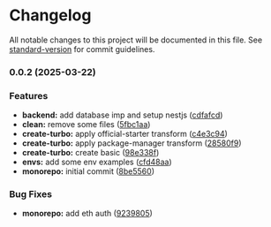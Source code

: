 # Changelog

All notable changes to this project will be documented in this file. See [standard-version](https://github.com/conventional-changelog/standard-version) for commit guidelines.

### 0.0.2 (2025-03-22)


### Features

* **backend:** add database imp and setup nestjs ([cdfafcd](https://github.com/DKeken/tibarena/commit/cdfafcdcdd19f4d7ac53fda96e74947ab8b3b493))
* **clean:** remove some files ([5fbc1aa](https://github.com/DKeken/tibarena/commit/5fbc1aa636713e549b3fb9c728ecc759cf178d1b))
* **create-turbo:** apply official-starter transform ([c4e3c94](https://github.com/DKeken/tibarena/commit/c4e3c941b65fcc44d271fc73aca31b756b30d69e))
* **create-turbo:** apply package-manager transform ([28580f9](https://github.com/DKeken/tibarena/commit/28580f9ae860c32e890e4d5df9a34e9ebe589ac2))
* **create-turbo:** create basic ([98e338f](https://github.com/DKeken/tibarena/commit/98e338feb6de285107b64904abea979466d564a4))
* **envs:** add some env examples ([cfd48aa](https://github.com/DKeken/tibarena/commit/cfd48aa6d3a2462c21f7420726d54f721ddf6e5b))
* **monorepo:** initial commit ([8be5560](https://github.com/DKeken/tibarena/commit/8be556064ae2e35605bcca35e0f4defeb1c4b75b))


### Bug Fixes

* **monorepo:** add eth auth ([9239805](https://github.com/DKeken/tibarena/commit/9239805693396fa3227eaa2d31fc5ebc32d7c6e0))
